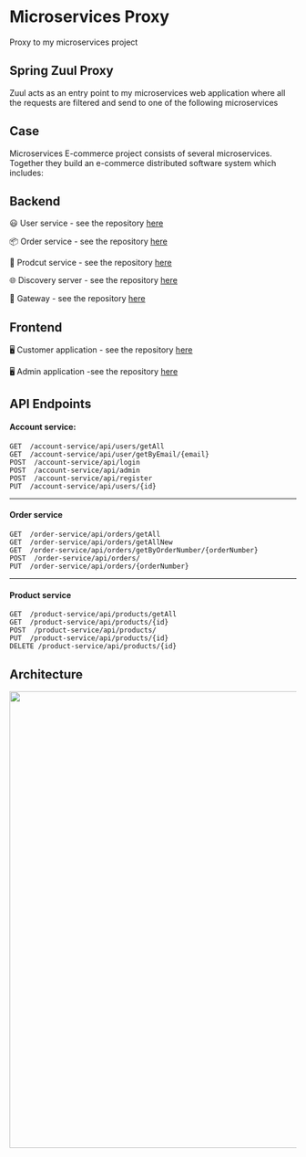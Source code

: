 # Microservices Proxy 
Proxy to my microservices project

## Spring Zuul Proxy
Zuul acts as an entry point to my microservices web application where all the requests are filtered and send to one of the following microservices

## Case
Microservices E-commerce project consists of several microservices. Together they build an e-commerce distributed software system which includes:

## Backend
😃 User service -  see the repository [here](https://github.com/JordanRad/s3-account-service)

📦 Order service  -  see the repository [here](https://github.com/JordanRad/s3-order-service)

🏬 Prodcut service -  see the repository [here](https://github.com/JordanRad/s3-product-service)

🌐 Discovery server -  see the repository [here](https://github.com/JordanRad/s3-discovery-server)

🔀 Gateway -  see the repository [here](https://github.com/JordanRad/s3-proxy)

## Frontend

🖥️ Customer application - see the repository [here](https://github.com/JordanRad/s3-microservices-client)

🖥️ Admin application -see the repository [here](https://github.com/JordanRad/s3-microservices-client)

## API Endpoints
#### Account service:
```
GET  /account-service/api/users/getAll
GET  /account-service/api/user/getByEmail/{email}
POST  /account-service/api/login
POST  /account-service/api/admin
POST  /account-service/api/register
PUT  /account-service/api/users/{id}
 ````
 ---
#### Order service
```
GET  /order-service/api/orders/getAll
GET  /order-service/api/orders/getAllNew
GET  /order-service/api/orders/getByOrderNumber/{orderNumber}
POST  /order-service/api/orders/
PUT  /order-service/api/orders/{orderNumber}
 ````
  ---
#### Product service
```
GET  /product-service/api/products/getAll
GET  /product-service/api/products/{id}
POST  /product-service/api/products/
PUT  /product-service/api/products/{id}
DELETE /product-service/api/products/{id}
 ````

## Architecture
<img height ="800" src="https://github.com/JordanRad/s3-microservices-client/blob/master/documentation/ProjectDiagram.png">
